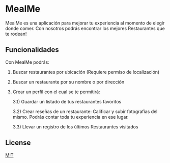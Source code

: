 # MealMe
MealMe es una aplicación para mejorar tu experiencia al momento de elegir donde comer. Con nosotros podrás encontrar los mejores Restaurantes que te rodean!

## Funcionalidades

Con MealMe podrás:

1) Buscar restaurantes por ubicación (Requiere permiso de localización)

2) Buscar un restaurante por su nombre o por dirección

3) Crear un perfil con el cual se te permitirá:

	3.1) Guardar un listado de tus restaurantes favoritos
	
	3.2) Crear reseñas de un restaurante: Calificar y subir fotografías del mismo. 
	Podrás contar toda tu experiencia en ese lugar.
	
	3.3) Llevar un registro de los últimos Restaurantes visitados


## License
[MIT](https://choosealicense.com/licenses/mit/)